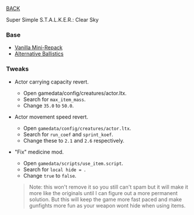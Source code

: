 
[BACK](..)

Super Simple S.T.A.L.K.E.R.: Clear Sky

### Base
- [Vanilla Mini-Repack](https://github.com/forbiddenspiral/cs_vanilla-plus_mini_repack)
- [Alternative Ballistics](https://github.com/forbiddenspiral/cs_vanilla-plus_alt-ballistics)

### Tweaks
- Actor carrying capacity revert.
    - Open gamedata/config/creatures/actor.ltx.
    - Search for `max_item_mass`.
    - Change `35.0` to `50.0`.

- Actor movement speed revert.
    - Open `gamedata/config/creatures/actor.ltx`.
    - Search for `run_coef` and `sprint_koef`.
    - Change these to `2.1` and `2.6` respectively.

- "Fix" medicine mod.
    - Open `gamedata/scripts/use_item.script`.
    - Search for `local hide = `.
    - Change `true` to `false`.
    > Note: this won't remove it so you still can't spam but it will make it more like the originals until I can figure out a more permanent solution. But this will keep the game more fast paced and make gunfights more fun as your weapon wont hide when using items.